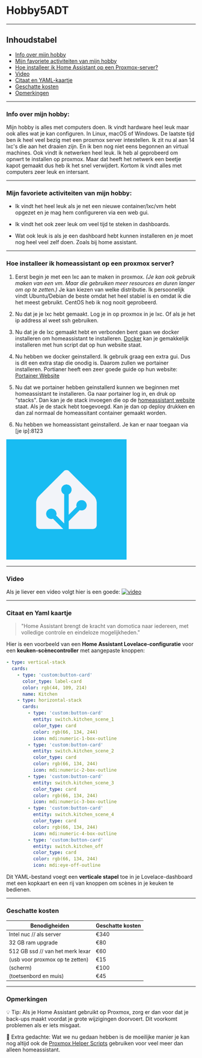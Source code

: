 # Hobby5ADT

---
## Inhoudstabel

- [Info over mijn hobby](#info-over-mijn-hobby)  
- [Mijn favoriete activiteiten van mijn hobby](#mijn-favoriete-activiteiten-van-mijn-hobby)  
- [Hoe installeer ik Home Assistant op een Proxmox-server?](#hoe-installeer-ik-homeassistant-op-een-proxmox-server)  
- [Video](#video)  
- [Citaat en YAML-kaartje](#citaat-en-yaml-kaartje)  
- [Geschatte kosten](#geschatte-kosten)  
- [Opmerkingen](#opmerkingen)  

---

### Info over mijn hobby:
Mijn hobby is alles met computers doen. Ik vindt hardware heel leuk maar ook alles wat je kan configuren. In Linux, macOS of Windows. De laatste tijd ben ik heel veel bezig met een proxmox server intestellen. Ik zit nu al aan 14 lxc's die aan het draaien zijn. En ik ben nog niet eens begonnen an virtual machines. Ook vindt ik netwerken heel leuk. Ik heb al geprobeerd om opnwrt te installen op proxmox. Maar dat heeft het netwerk een beetje kapot gemaakt dus heb ik het snel verwijdert. Kortom ik vindt alles met computers zeer leuk en intersant.

---

### Mijn favoriete activiteiten van mijn hobby:

- Ik vindt het heel leuk als je net een nieuwe container/lxc/vm hebt opgezet en je mag hem configureren via een web gui. 

- Ik vindt het ook zeer leuk om veel tijd te steken in dashboards.

- Wat ook leuk is als je een dashboard hebt kunnen installeren en je moet nog heel veel zelf doen. Zoals bij home assistant.

---

### Hoe installeer ik homeassistant op een proxmox server?

1. Eerst begin je met een lxc aan te maken in proxmox. *(Je kan ook gebruik maken van een vm. Maar die gebruiken meer resources en duren langer om op te zetten.)* Je kan kiezen van welke distributie. Ik persoonelijk vindt Ubuntu/Debian de beste omdat het heel stabiel is en omdat ik die het meest gebruikt. CentOS heb ik nog nooit geprobeerd.  

2. Nu dat je je lxc hebt gemaakt. Log je in op proxmox in je lxc. Of als je het ip address al weet ssh gebruiken.

3. Nu dat je de lxc gemaakt hebt en verbonden bent gaan we docker installeren om homeassistant te installeren. [Docker](https://docs.docker.com/engine/install/ubuntu/#install-using-the-convenience-script) kan je gemakkelijk installeren met hun script dat op hun website staat.

4. Nu hebben we docker geinstallerd. Ik gebruik graag een extra gui. Dus is dit een extra stap die onodig is. Daarom zullen we portainer installeren. Portianer heeft een zeer goede guide op hun website: [Portainer Website](https://docs.portainer.io/start/install-ce/server/docker/linux)

5. Nu dat we portainer hebben geinstallerd kunnen we beginnen met homeassistant te installeren. Ga naar portainer log in, en druk op "stacks". Dan kan je de stack invoegen die op de [homeassistant website](https://www.home-assistant.io/installation/alternative#docker-compose) staat. Als je de stack hebt toegevoegd. Kan je dan op deploy drukken en dan zal normaal de homeassitant container gemaakt worden. 
6. Nu hebben we homeassistant geinstallerd. Je kan er naar toegaan via [je ip]:8123 

<img src="home.png" width="320" height="320">

---

### Video

Als je liever een video volgt hier is een goede:
[![video](https://img.youtube.com/vi/S-itdbqwj4I/0.jpg)](https://www.youtube.com/watch?v=S-itdbqwj4I)

---

### Citaat en Yaml kaartje

> "Home Assistant brengt de kracht van domotica naar iedereen, met volledige controle en eindeloze mogelijkheden."  

Hier is een voorbeeld van een **Home Assistant Lovelace-configuratie** voor een **keuken-scènecontroller** met aangepaste knoppen:  

```yaml
- type: vertical-stack
  cards:
    - type: 'custom:button-card'
      color_type: label-card
      color: rgb(44, 109, 214)
      name: Kitchen
    - type: horizontal-stack
      cards:
        - type: 'custom:button-card'
          entity: switch.kitchen_scene_1
          color_type: card
          color: rgb(66, 134, 244)
          icon: mdi:numeric-1-box-outline
        - type: 'custom:button-card'
          entity: switch.kitchen_scene_2
          color_type: card
          color: rgb(66, 134, 244)
          icon: mdi:numeric-2-box-outline
        - type: 'custom:button-card'
          entity: switch.kitchen_scene_3
          color_type: card
          color: rgb(66, 134, 244)
          icon: mdi:numeric-3-box-outline
        - type: 'custom:button-card'
          entity: switch.kitchen_scene_4
          color_type: card
          color: rgb(66, 134, 244)
          icon: mdi:numeric-4-box-outline
        - type: 'custom:button-card'
          entity: switch.kitchen_off
          color_type: card
          color: rgb(66, 134, 244)
          icon: mdi:eye-off-outline
```

Dit YAML-bestand voegt een **verticale stapel** toe in je Lovelace-dashboard met een kopkaart en een rij van knoppen om scènes in je keuken te bedienen. 

---

### Geschatte kosten

| Benodigheiden                                | Geschatte kosten |
| -------------------------------------------- | ---------------- |
| Intel nuc // als server                      | €340             |
| 32 GB ram upgrade                            | €80              |
| 512 GB ssd // van het merk lexar             | €60              |
| (usb voor proxmox op te zetten)              | €15              |
| (scherm)                                     | €100             |
| (toetsenbord en muis)                        | €45              |

---

### Opmerkingen

💡 Tip: Als je Home Assistant gebruikt op Proxmox, zorg er dan voor dat je back-ups maakt voordat je grote wijzigingen doorvoert. Dit voorkomt problemen als er iets misgaat.

📌 Extra gedachte: Wat we nu gedaan hebben is de moeilijke manier je kan nog altijd ook de [Proxmox Helper Scripts](https://community-scripts.github.io/ProxmoxVE/scripts?id=pingvin) gebruiken voor veel meer dan alleen homeassistant.	